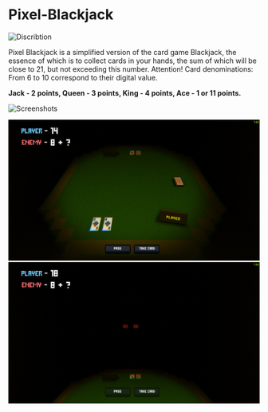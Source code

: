 # Pixel-Blackjack
![Discribtion](https://img.shields.io/badge/Retro--Glitch--Unity--Game-black?style=for-the-badge&logo=retroarch&logoColor=white)

Pixel Blackjack is a simplified version of the card game Blackjack, the essence of which is to collect cards in your hands, the sum of which will be close to 21, but not exceeding this number.  Attention! Card denominations: From 6 to 10 correspond to their digital value.

**Jack - 2 points, Queen - 3 points, King - 4 points, Ace - 1 or 11 points.**

![Screenshots](https://img.shields.io/badge/Screenshots-black?style=for-the-badge&logo=pixabay&logoColor=white)

![Screenshot_1](Screenshot_2.png)
![Screenshot_2](Screenshot_5.png)

